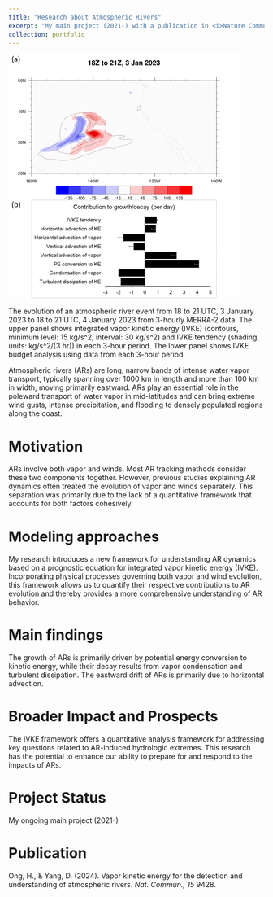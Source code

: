 ```yaml
---
title: "Research about Atmospheric Rivers"
excerpt: "My main project (2021-) with a publication in <i>Nature Communications</i><br/><img src='/images/AR_case_study.gif'>"
collection: portfolio
---
```


<img src='/images/AR_case_study.gif'>

The evolution of an atmospheric river event from 18 to 21 UTC, 3 January 2023 to 18 to 21 UTC, 4 January 2023 from 3-hourly MERRA-2 data. The upper panel shows integrated vapor kinetic energy (IVKE) (contours, minimum level: 15 kg/s^2, interval: 30 kg/s^2) and IVKE tendency (shading, units: kg/s^2/(3 hr)) in each 3-hour period. The lower panel shows IVKE budget analysis using data from each 3-hour period.

Atmospheric rivers (ARs) are long, narrow bands of intense water vapor transport, typically spanning over 1000 km in length and more than 100 km in width, moving primarily eastward. ARs play an essential role in the poleward transport of water vapor in mid-latitudes and can bring extreme wind gusts, intense precipitation, and flooding to densely populated regions along the coast.

Motivation
====

ARs involve both vapor and winds. Most AR tracking methods consider these two components together. However, previous studies explaining AR dynamics often treated the evolution of vapor and winds separately. This separation was primarily due to the lack of a quantitative framework that accounts for both factors cohesively.

Modeling approaches
====

My research introduces a new framework for understanding AR dynamics based on a prognostic equation for integrated vapor kinetic energy (IVKE). Incorporating physical processes governing both vapor and wind evolution, this framework allows us to quantify their respective contributions to AR evolution and thereby provides a more comprehensive understanding of AR behavior.

Main findings
====

The growth of ARs is primarily driven by potential energy conversion to kinetic energy, while their decay results from vapor condensation and turbulent dissipation. The eastward drift of ARs is primarily due to horizontal advection.

Broader Impact and Prospects
====

The IVKE framework offers a quantitative analysis framework for addressing key questions related to AR-induced hydrologic extremes. This research has the potential to enhance our ability to prepare for and respond to the impacts of ARs.

Project Status
====

My ongoing main project (2021-)

Publication
====

Ong, H., & Yang, D. (2024). Vapor kinetic energy for the detection and understanding of atmospheric rivers. <i>Nat. Commun., 15</i> 9428.
